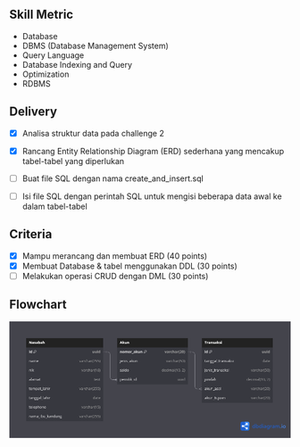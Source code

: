 
## Skill Metric
- Database
- DBMS (Database Management System)
- Query Language
- Database Indexing and Query
- Optimization
- RDBMS



## Delivery

- [x] Analisa struktur data pada challenge 2
- [x] Rancang Entity Relationship Diagram (ERD) sederhana yang mencakup tabel-tabel yang diperlukan
- [ ] Buat file SQL dengan nama create_and_insert.sql
- [ ] Isi file SQL dengan perintah SQL untuk mengisi beberapa data awal ke dalam tabel-tabel


## Criteria
- [x] Mampu merancang dan membuat ERD (40 points)
- [x] Membuat Database & tabel menggunakan DDL (30 points)
- [ ] Melakukan operasi CRUD dengan DML (30 points)

## Flowchart
 ![ERD ver1.0](/fga-be.png)